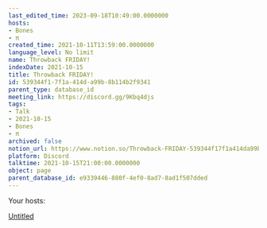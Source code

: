 ```yaml
---
last_edited_time: 2023-09-18T10:49:00.0000000
hosts:
- Bones
- π
created_time: 2021-10-11T13:59:00.0000000
language_level: No limit
name: Throwback FRIDAY!
indexDate: 2021-10-15
title: Throwback FRIDAY!
id: 539344f1-7f1a-414d-a99b-8b114b2f9341
parent_type: database_id
meeting_link: https://discord.gg/9Kbq4djs
tags:
- Talk
- 2021-10-15
- Bones
- π
archived: false
notion_url: https://www.notion.so/Throwback-FRIDAY-539344f17f1a414da99b8b114b2f9341
platform: Discord
talktime: 2021-10-15T21:00:00.0000000
object: page
parent_database_id: e9339446-880f-4ef0-8ad7-8ad1f507dded
---
```




Your hosts:

[Untitled](https://www.notion.so/482e61b02b9c4456b2b4fe86bb7544c6)   





